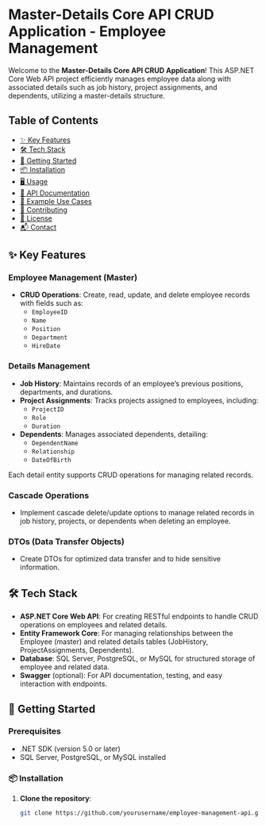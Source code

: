 # Master-Details Core API CRUD Application - Employee Management

Welcome to the **Master-Details Core API CRUD Application**! This ASP.NET Core Web API project efficiently manages employee data along with associated details such as job history, project assignments, and dependents, utilizing a master-details structure.

## Table of Contents

- [✨ Key Features](#key-features)
- [🛠️ Tech Stack](#tech-stack)
- [🚀 Getting Started](#getting-started)
- [📦 Installation](#installation)
- [🖥️ Usage](#usage)
- [📄 API Documentation](#api-documentation)
- [👤 Example Use Cases](#example-use-cases)
- [🤝 Contributing](#contributing)
- [📄 License](#license)
- [📬 Contact](#contact)

## ✨ Key Features

### Employee Management (Master)
- **CRUD Operations**: Create, read, update, and delete employee records with fields such as:
  - `EmployeeID`
  - `Name`
  - `Position`
  - `Department`
  - `HireDate`

### Details Management
- **Job History**: Maintains records of an employee’s previous positions, departments, and durations.
- **Project Assignments**: Tracks projects assigned to employees, including:
  - `ProjectID`
  - `Role`
  - `Duration`
- **Dependents**: Manages associated dependents, detailing:
  - `DependentName`
  - `Relationship`
  - `DateOfBirth`

Each detail entity supports CRUD operations for managing related records.

### Cascade Operations
- Implement cascade delete/update options to manage related records in job history, projects, or dependents when deleting an employee.

### DTOs (Data Transfer Objects)
- Create DTOs for optimized data transfer and to hide sensitive information.

## 🛠️ Tech Stack

- **ASP.NET Core Web API**: For creating RESTful endpoints to handle CRUD operations on employees and related details.
- **Entity Framework Core**: For managing relationships between the Employee (master) and related details tables (JobHistory, ProjectAssignments, Dependents).
- **Database**: SQL Server, PostgreSQL, or MySQL for structured storage of employee and related data.
- **Swagger** (optional): For API documentation, testing, and easy interaction with endpoints.

## 🚀 Getting Started

### Prerequisites
- .NET SDK (version 5.0 or later)
- SQL Server, PostgreSQL, or MySQL installed

### 📦 Installation
1. **Clone the repository**:
   ```bash
   git clone https://github.com/yourusername/employee-management-api.git
